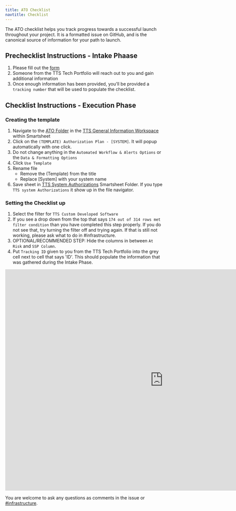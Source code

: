 ```yaml
---
title: ATO Checklist
navtitle: Checklist
---
```


The ATO checklist helps you track progress towards a successful launch throughout your project. It is a formatted issue on GitHub, and is the canonical source of information for your path to launch.

## Prechecklist Instructions - Intake Phaase

1. Please fill out the [form](https://app.smartsheet.com/b/form/f44c0926e683473eac50a07cb5aa692e)
1. Someone from the TTS Tech Portfolio will reach out to you and gain additional information
1. Once enough information has been provided, you'll be provided a `tracking number` that will be used to populate the checklist.

## Checklist Instructions - Execution Phase

### Creating the template

1. Navigate to the [ATO Folder](https://app.smartsheet.com/folders/9mfvjQr7Rh95RxvhvQqQW3VwchXhmp2x5mJJgVX1) in the [TTS General Information Workspace](https://app.smartsheet.com/workspaces/xhpjwRp87PjvxMchP9q6r92F7wMhxf56jQRJfQQ1) within Smartsheet
1. Click on the `(TEMPLATE) Authorization Plan - [SYSTEM]`. It will popup automatically with one click.
1. Do not change anything in the `Automated Workflow & Alerts Options` or the `Data & Formatting Options`
1. Click `Use Template`
1. Rename file
   - Remove the (Template) from the title
   - Replace [System] with your system name
1. Save sheet in [TTS System Authorizations](https://app.smartsheet.com/folders/j828W8WGxwCvqphVHqcpMQfjvPh3qPQgC65gv2R1) Smartsheet Folder. If you type `TTS system Authorizations` it show up in the file navigator.

### Setting the Checklist up

1. Select the filter for `TTS Custom Developed Software`
1. If you see a drop down from the top that says `174 out of 314 rows met filter condition` than you have completed this step properly. If you do not see that, try turning the filter off and trying again. If that is still not working, please ask what to do in #infrastructure.
1. OPTIONAL/RECOMMENDED STEP: Hide the columns in between `At Risk` and `SSP Column`.
1. Put `Tracking ID` given to you from the TTS Tech Portfolio into the grey cell next to cell that says 'ID'. This should populate the information that was gathered during the Intake Phase.

<IFRAME WIDTH=1000 HEIGHT=700 FRAMEBORDER=0 SRC="https://app.smartsheet.com/b/publish?EQBCT=191e2e66c6204b04bd7295c4a8605980"></IFRAME>

You are welcome to ask any questions as comments in the issue or [#infrastructure](https://gsa-tts.slack.com/messages/infrastructure).
